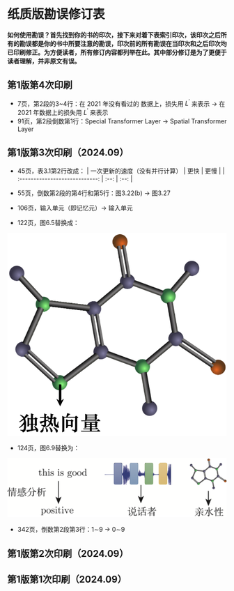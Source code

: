 # 纸质版勘误修订表

**如何使用勘误？首先找到你的书的印次，接下来对着下表索引印次，该印次之后所有的勘误都是你的书中所要注意的勘误，印次前的所有勘误在当印次和之后印次均已印刷修正。为方便读者，所有修订内容都列举在此。其中部分修订是为了更便于读者理解，并非原文有误。**

## 第1版第4次印刷

* 7页，第2段的3~4行：在 2021 年没有看过的 数据上，损失用 $L^{\prime}$ 来表示 → 在 2021 年数据上的损失用 $L^{\prime}$ 来表示
* 91页，第2段倒数第1行：Special Transformer Layer → Spatial Transformer Layer

## 第1版第3次印刷（2024.09）

* 45页，表3.1第2行改成：
| 一次更新的速度（没有并行计算） | 更快 | 更慢 |
| :----------------------------: | :--: | :--: |

* 55页，倒数第2段的第4行和第5行：图3.22(b) → 图3.27
* 106页，输入单元（即记忆元）→ 输入单元
* 122页，图6.5替换成：

![](res/6-5.png ':size=300')

* 124页，图6.9替换为：

![](res/6-9.png ':size=650')

* 342页，倒数第2段第3行：1$\sim$9 → 0$\sim$9

## 第1版第2次印刷（2024.09）

## 第1版第1次印刷（2024.09）

